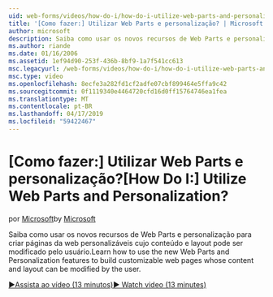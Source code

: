 ```yaml
---
uid: web-forms/videos/how-do-i/how-do-i-utilize-web-parts-and-personalization
title: '[Como fazer:] Utilizar Web Parts e personalização? | Microsoft Docs'
author: microsoft
description: Saiba como usar os novos recursos de Web Parts e personalização para criar páginas da web personalizáveis cujo conteúdo e layout pode ser modificado pelo usuário.
ms.author: riande
ms.date: 01/16/2006
ms.assetid: 1ef94d90-253f-436b-8bf9-1a7f541cc613
msc.legacyurl: /web-forms/videos/how-do-i/how-do-i-utilize-web-parts-and-personalization
msc.type: video
ms.openlocfilehash: 8ecfe3a282fd1cf2adfe07cbf899464e5ffa9c42
ms.sourcegitcommit: 0f1119340e4464720cfd16d0ff15764746ea1fea
ms.translationtype: MT
ms.contentlocale: pt-BR
ms.lasthandoff: 04/17/2019
ms.locfileid: "59422467"
---
```

# <a name="how-do-i-utilize-web-parts-and-personalization"></a><span data-ttu-id="129ac-104">[Como fazer:] Utilizar Web Parts e personalização?</span><span class="sxs-lookup"><span data-stu-id="129ac-104">[How Do I:] Utilize Web Parts and Personalization?</span></span>

<span data-ttu-id="129ac-105">por [Microsoft](https://github.com/microsoft)</span><span class="sxs-lookup"><span data-stu-id="129ac-105">by [Microsoft](https://github.com/microsoft)</span></span>

<span data-ttu-id="129ac-106">Saiba como usar os novos recursos de Web Parts e personalização para criar páginas da web personalizáveis cujo conteúdo e layout pode ser modificado pelo usuário.</span><span class="sxs-lookup"><span data-stu-id="129ac-106">Learn how to use the new Web Parts and Personalization features to build customizable web pages whose content and layout can be modified by the user.</span></span>

[<span data-ttu-id="129ac-107">&#9654;Assista ao vídeo (13 minutos)</span><span class="sxs-lookup"><span data-stu-id="129ac-107">&#9654; Watch video (13 minutes)</span></span>](https://channel9.msdn.com/Blogs/ASP-NET-Site-Videos/how-do-i-utilize-web-parts-and-personalization)
